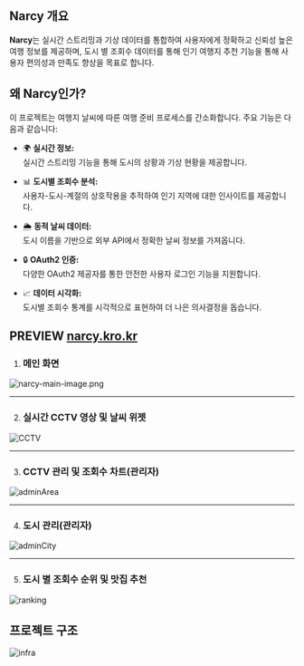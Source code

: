 ## Narcy 개요

**Narcy**는 실시간 스트리밍과 기상 데이터를 통합하여 사용자에게 정확하고 신뢰성 높은 여행 정보를 제공하며, 도시 별 조회수 데이터를 통해 인기 여행지 추천 기능을 통해 사용자 편의성과 만족도 향상을 목표로 합니다.

## 왜 Narcy인가?

이 프로젝트는 여행지 날씨에 따른 여행 준비 프로세스를 간소화합니다. 주요 기능은 다음과 같습니다:

- 🌍 **실시간 정보:**  
  실시간 스트리밍 기능을 통해 도시의 상황과 기상 현황을 제공합니다.

- 📊 **도시별 조회수 분석:**  
  사용자-도시-계절의 상호작용을 추적하여 인기 지역에 대한 인사이트를 제공합니다.

- 🌦️ **동적 날씨 데이터:**  
  도시 이름을 기반으로 외부 API에서 정확한 날씨 정보를 가져옵니다.

- 🔒 **OAuth2 인증:**  
  다양한 OAuth2 제공자를 통한 안전한 사용자 로그인 기능을 지원합니다.

- 📈 **데이터 시각화:**  
  도시별 조회수 통계를 시각적으로 표현하여 더 나은 의사결정을 돕습니다.

## PREVIEW [narcy.kro.kr](http://narcy.kro.kr)

1. ### 메인 화면
![narcy-main-image.png](https://github.com/user-attachments/assets/4359fbb0-8de0-4c02-a92e-0b38e10bca3c)
<hr>

2. ### 실시간 CCTV 영상 및 날씨 위젯
![CCTV](https://github.com/user-attachments/assets/575c4dc9-9595-4caf-9a12-ca5f4ed906cb)
<hr>

3. ### CCTV 관리 및 조회수 차트(관리자)
![adminArea](https://github.com/user-attachments/assets/f31ff56c-4d14-4d92-bd67-ac0d2ee2dfe9)
<hr>

4. ### 도시 관리(관리자)
![adminCity](https://github.com/user-attachments/assets/4ab62184-88db-4f3f-b83c-3cd8ad6b9ea3)
<hr>

5. ### 도시 별 조회수 순위 및 맛집 추천
![ranking](https://github.com/user-attachments/assets/bb47ccfa-02e2-4081-bf2e-cb1ae373ba26)

## 프로젝트 구조
![infra](https://github.com/user-attachments/assets/6c1bdec9-9c66-4033-a6e9-96a68b450550)
